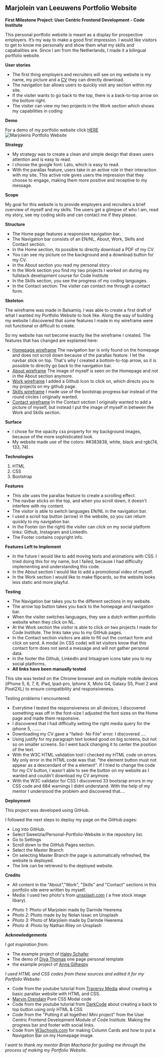 
Marjolein van Leeuwens Portfolio Website
---------------------------------------
**First Milestone Project: User Centric Frontend Development - Code Institute**

This personal portfolio website is meant as a display for prospective employers. 
It’s my way to make a good first impression.
I would like visitors to get to know me personally and show them what my skills and capabalities are. 
Since I am from the Netherlands, I made it a bilingual portfolio website. 

**User stories**

* The first thing employers and recruiters will see on my website is my name, my picture and a [CV][CV] they can directly download.
* The navigation bar allows users to quickly visit any section within my site.
* If the visiter wants to go back to the top, there is a back-to-top arrow on the bottom right.
* The visiter can view my two projects in the Work section which shows my capabilities in coding

**Demo**

For a demo of my portfolio website click [HERE][DEMO]
![Marjoleins Portfolio Website](https://imgur.com/a/qopZZ4c)

**Strategy**

* My strategy was to create a clean and simple design that draws users attention and is easy to read.
* I choose the google font: Lato, which is easy to read.
* With the parallax feature, users take in an active role in their interaction with my site. 
This active role gives users the impression that they choose to engage, making them more positive and receptive to my message.

**Scope**

My goal for this website is to provide employers and recruiters a brief overview of myself and my skills. 
The users get a glimpse of who I am, read my story, see my coding skills and can contact me if they please.

**Structure**

* The Home page features a responsive navigation bar. 
* The Navigation bar consists of an EN/NL, About, Work, Skills and Contact section.
* In the Home section, its possible to directly download a PDF of my CV.
* You can see my picture on the background and a download button for my CV.
* In the About section you read my personal story .
* In the Work section you find my two projects I worked on during my fullstack development course for Code Institute
* In the Skills section, you see the progress of my coding languages.
* In the Contact section: The visiter can contact me through a contact form.


**Skeleton** 

The wireframe was made in Balsamiq. I was able to create a first draft of what I wanted my Portfolio Website to look like.
Along the way of building my website I discovered that some features I made in my wireframe were not functional or difficult to create.

So my website has not become exactly like the wireframe I created.
The features that has changed are explained here:

* [Homepage wireframe][a] The navigation bar is only found on the homepage and does not scroll down because of the parallax feature. I let the navbar stick on top. 
That's why I created a bottom-to-top arrow, so it is possible to directly go back to the navigation bar.
* [About wireframe][b] The image of myself is seen on the Homepage and not in the About section anymore. 
* [Work wireframe][c] I added a Github Icon to click on, which directs you to my projects on my github page. 
* [Skills wireframe][d] I made use of the bootstrap progress bar instead of the round circles I originally wanted. 
* [Contact wireframe][e] In the Contact section I originally wanted to add a picture of myself, but instead I put the image of myself in between the Work and Skills section.

**Surface**

* I chose for the opacity css property for my background images, because of the more sophisticated look. 
* My website made use of the colors: ##383838, white, black and rgb(74, 133, 74).

**Technologies**

1. HTML
2. CSS
3. Bootstrap

**Features**

* This site uses the parallax feature to create a scrolling effect. 
* The navbar sticks on the top, and when you scroll down, it doesn't interfere with my content.
* The visitor is able to switch languages EN/NL in the navigation bar.
* I used a scroll top button (arrow) in the website, so you can return quickly to my navigation bar.
* In the Footer (on the right) the visiter can click on my social platform links: Github, Instagram and LinkedIn.
* The Footer contains copyright info.

**Features Left to Implement**

* In the future I would like to add moving texts and animations with CSS. I tried doing this for my name, but I failed, because I had difficulty implementing and understanding this code. 
* In the About section I would like to add a promotional video of myself.
* In the Work section I would like to make flipcards, so the website looks less static and more playful.

**Testing**

- The Navigation bar takes you to the different sections in my website. 
- The arrow top button takes you back to the homepage and navigation bar. 
- When the visiter switches languages, they see a dutch written portfolio website when they click on NL. 
- At the Work section the visitor is able to click on two projects I made for Code Institute. 
The links take you to my GitHub pages.
- In the Contact section visitors are able to fill out the contact form and click on send. 
A modal (in CSS code) will let visitors know that this contact form does not send a message and will not gather personal data.
- In the footer the Github, LinkedIn and Intsagram icons take you to my social platforms.
- **All links have been manually tested**

This site was tested on the Chrome browser and on multiple mobile devices (iPhone 5, 6, 7, 8, iPad, Ipad-pro, Iphone X, Moto G4, Galaxy S5, Pixel 2 and Pixel2XL) to ensure compatibility and responsiveness. 

Testing problems I encountered:
* Everytime I tested the responsiveness on all devices, I discovered something was off in the font-size
I adjusted the font sizes on the Home page and made them responsive.
* I discovered that I had difficulty setting the right media query for the iphone 5, .......
* Downloading my CV gave a "failed- No File" error. I discovered ....
* Using justify for my paragraph text looked good on big screens, but not so on smaller screens. So I went back changing it to center the position of the text.
* With the W3C HTML validation tool I checked my HTML code on errors. My only error in the HTML code was that: "the element button must not appear as a descendant of the a element". If I tried to change the code for my CV button, I wasn't able to see the button on my website as I wanted and couldn't download my CV anymore. 
* With the W3C validator for CSS I discovered 33 bootsrap errors in my CSS code and 684 warnings I didnt understand. With the help of my mentor I understood the problem and discovered that....

**Deployment**

This project was developed using GitHub.

I followed the next steps to deploy my page on the GitHub pages:

* Log into GitHub.
* Select Sweetzia/Personal-Portfolio-Website in the repository list.
* Go to Settings
* Scroll down to the GitHub Pages section.
* Select the Master Branch
* On selecting Master Branch the page is automatically refreshed, the website is deployed.
* The link can be retrieved to the deployed website.

**Credits**

* All content in the "About","Work", "Skills" and "Contact" sections in this portfolio site were written by myself.
* Media: I used two photo's from [unsplash.com][1] ( a free stock image libary).

- *Photo 1*: Photo of Marjolein made by Darinde Heerema
- *Photo 2*: Photo made by by Nolan Issac on Unsplash
- *Photo 3*: Photo of Marjolein made by Darinde Heerema
- *Photo 4*: Photo by Nathan Riley on Unsplash

**Acknowledgements**

*I got inspiration from:*
* The example project of [Haley Schafer][2]
* The demo of [Diya Thomas][3] one page personal template
* the example project of [Anna Gilhespy][4]

*I used HTML and CSS codes from these sources and edited it for my Portfolio Website:*
* Code from the youtube tutorial from [Traversy Media][5] about creating a basic parallax website with HTML and CSS. 
* [Marvin Orendain][6] Pure CSS Modal code
* Code from the youtube tutorial from [DarkCode][7] about creating a back to top button using only HTML & CSS
* Code from the "Putting it all together/ Mini project" from the User Centric Frontend Development Module of Code Institute. Making the progress bar and footer with social links.
* Code from [W3schools.com][8] for making Column Cards and how to put a Navigation Bar on my Homepage image.

*I want to thank my mentor Brian Macharia for guiding me through the process of making my Portfolio Website.*



[DEMO]: <https://sweetzia.github.io/Personal-Portfolio-Website/>
[CV]: <https://e9b8f684-5d41-46fc-b300-affb381be327.ws-eu01.gitpod.io/files/download/?id=7e3df4bc-2183-43c8-9364-911ec6e93c45>

[a]: <https://github.com/Sweetzia/Personal-portfolio-website/blob/31421d60a047e4eef5cb25aebdeefed2674e2e13/wireframes/Home.png>
[b]: <https://github.com/Sweetzia/Personal-portfolio-website/blob/31421d60a047e4eef5cb25aebdeefed2674e2e13/wireframes/About.png>
[c]: <https://github.com/Sweetzia/Personal-portfolio-website/blob/31421d60a047e4eef5cb25aebdeefed2674e2e13/wireframes/Work.png>
[d]: <https://github.com/Sweetzia/Personal-portfolio-website/blob/31421d60a047e4eef5cb25aebdeefed2674e2e13/wireframes/Skills.png>
[e]: <https://github.com/Sweetzia/Personal-portfolio-website/blob/31421d60a047e4eef5cb25aebdeefed2674e2e13/wireframes/Contact.png>


[1]: <https://unsplash.com/>
[2]: <https://www.haleyschafer.com/>
[3]: <https://www.beingeorge.com/diya/>
[4]: <https://ajgreaves.github.io/portrait-artist/>
[5]: <https://www.youtube.com/watch?v=JttTcnidSdQ&t=4s>
[6]: <https://codepen.io/marv117/pen/WvZdGV/>
[7]: <https://www.youtube.com/watch?v=Vef9bxTilCU>
[8]: <https://w3schools.com>

